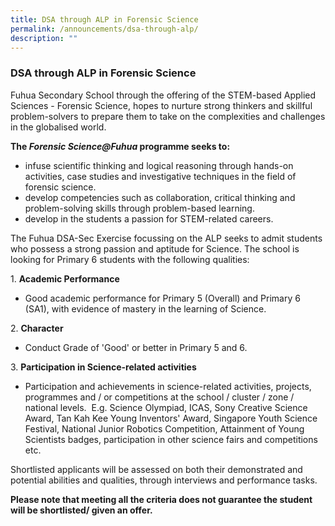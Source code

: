 ```yaml
---
title: DSA through ALP in Forensic Science
permalink: /announcements/dsa-through-alp/
description: ""
---
```

### DSA through ALP in Forensic Science 

  

Fuhua Secondary School through the offering of the STEM-based Applied Sciences - Forensic Science, hopes to nurture strong thinkers and skillful problem-solvers to prepare them to take on the complexities and challenges in the globalised world. 

  

****The _Forensic Science@Fuhua_ programme seeks to:**** 

*   infuse scientific thinking and logical reasoning through hands-on activities, case studies and investigative techniques in the field of forensic science. 
*   develop competencies such as collaboration, critical thinking and problem-solving skills through problem-based learning.
*   develop in the students a passion for STEM-related careers. 

  

The Fuhua DSA-Sec Exercise focussing on the ALP seeks to admit students who possess a strong passion and aptitude for Science. The school is looking for Primary 6 students with the following qualities: 

1\.  **Academic Performance**  
    

*   Good academic performance for Primary 5 (Overall) and Primary 6 (SA1), with evidence of mastery in the learning of Science. 

2\.  **Character**

*   Conduct Grade of 'Good' or better in Primary 5 and 6. 

3\.  **Participation in Science-related activities**

*   Participation and achievements in science-related activities, projects, programmes and / or competitions at the school / cluster / zone / national levels.  E.g. Science Olympiad, ICAS, Sony Creative Science Award, Tan Kah Kee Young Inventors' Award, Singapore Youth Science Festival, National Junior Robotics Competition, Attainment of Young Scientists badges, participation in other science fairs and competitions etc. 

  

Shortlisted applicants will be assessed on both their demonstrated and potential abilities and qualities, through interviews and performance tasks. 

  
**Please note that meeting all the criteria does not guarantee the student will be shortlisted/ given an offer.**